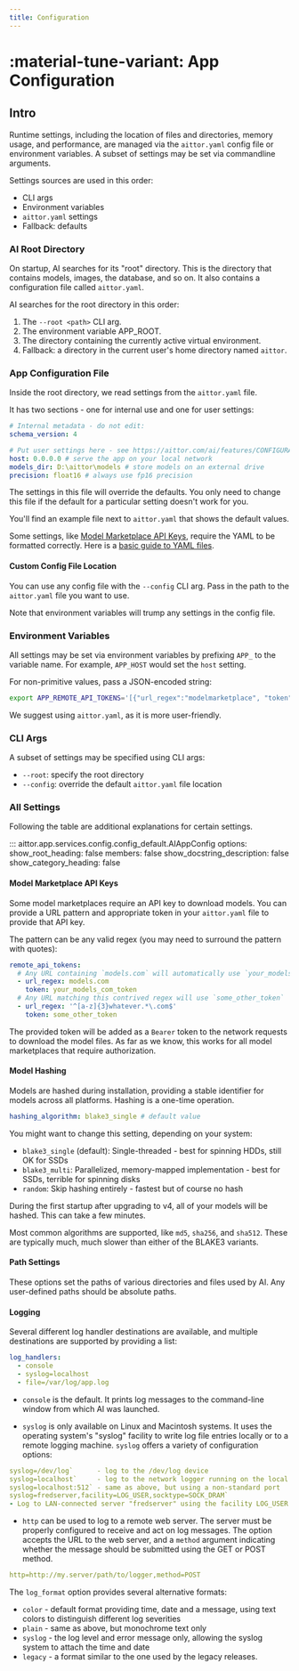 ```yaml
---
title: Configuration
---
```


# :material-tune-variant: App Configuration

## Intro

Runtime settings, including the location of files and
directories, memory usage, and performance, are managed via the
`aittor.yaml` config file or environment variables. A subset
of settings may be set via commandline arguments.

Settings sources are used in this order:

- CLI args
- Environment variables
- `aittor.yaml` settings
- Fallback: defaults

### AI Root Directory

On startup, AI searches for its "root" directory. This is the directory
that contains models, images, the database, and so on. It also contains
a configuration file called `aittor.yaml`.

AI searches for the root directory in this order:

1. The `--root <path>` CLI arg.
2. The environment variable APP_ROOT.
3. The directory containing the currently active virtual environment.
4. Fallback: a directory in the current user's home directory named `aittor`.

### App Configuration File

Inside the root directory, we read settings from the `aittor.yaml` file.

It has two sections - one for internal use and one for user settings:

```yaml
# Internal metadata - do not edit:
schema_version: 4

# Put user settings here - see https://aittor.com/ai/features/CONFIGURATION/:
host: 0.0.0.0 # serve the app on your local network
models_dir: D:\aittor\models # store models on an external drive
precision: float16 # always use fp16 precision
```

The settings in this file will override the defaults. You only need
to change this file if the default for a particular setting doesn't
work for you.

You'll find an example file next to `aittor.yaml` that shows the default values.

Some settings, like [Model Marketplace API Keys], require the YAML
to be formatted correctly. Here is a [basic guide to YAML files].

#### Custom Config File Location

You can use any config file with the `--config` CLI arg. Pass in the path to the `aittor.yaml` file you want to use.

Note that environment variables will trump any settings in the config file.

### Environment Variables

All settings may be set via environment variables by prefixing `APP_`
to the variable name. For example, `APP_HOST` would set the `host`
setting.

For non-primitive values, pass a JSON-encoded string:

```sh
export APP_REMOTE_API_TOKENS='[{"url_regex":"modelmarketplace", "token": "12345"}]'
```

We suggest using `aittor.yaml`, as it is more user-friendly.

### CLI Args

A subset of settings may be specified using CLI args:

- `--root`: specify the root directory
- `--config`: override the default `aittor.yaml` file location

### All Settings

Following the table are additional explanations for certain settings.

<!-- prettier-ignore-start -->
::: aittor.app.services.config.config_default.AIAppConfig
    options:
        show_root_heading: false
        members: false
        show_docstring_description: false
        show_category_heading: false
<!-- prettier-ignore-end -->

#### Model Marketplace API Keys

Some model marketplaces require an API key to download models. You can provide a URL pattern and appropriate token in your `aittor.yaml` file to provide that API key.

The pattern can be any valid regex (you may need to surround the pattern with quotes):

```yaml
remote_api_tokens:
  # Any URL containing `models.com` will automatically use `your_models_com_token`
  - url_regex: models.com
    token: your_models_com_token
  # Any URL matching this contrived regex will use `some_other_token`
  - url_regex: '^[a-z]{3}whatever.*\.com$'
    token: some_other_token
```

The provided token will be added as a `Bearer` token to the network requests to download the model files. As far as we know, this works for all model marketplaces that require authorization.

#### Model Hashing

Models are hashed during installation, providing a stable identifier for models across all platforms. Hashing is a one-time operation.

```yaml
hashing_algorithm: blake3_single # default value
```

You might want to change this setting, depending on your system:

- `blake3_single` (default): Single-threaded - best for spinning HDDs, still OK for SSDs
- `blake3_multi`: Parallelized, memory-mapped implementation - best for SSDs, terrible for spinning disks
- `random`: Skip hashing entirely - fastest but of course no hash

During the first startup after upgrading to v4, all of your models will be hashed. This can take a few minutes.

Most common algorithms are supported, like `md5`, `sha256`, and `sha512`. These are typically much, much slower than either of the BLAKE3 variants.

#### Path Settings

These options set the paths of various directories and files used by AI. Any user-defined paths should be absolute paths.

#### Logging

Several different log handler destinations are available, and multiple destinations are supported by providing a list:

```yaml
log_handlers:
  - console
  - syslog=localhost
  - file=/var/log/app.log
```

- `console` is the default. It prints log messages to the command-line window from which AI was launched.

- `syslog` is only available on Linux and Macintosh systems. It uses
  the operating system's "syslog" facility to write log file entries
  locally or to a remote logging machine. `syslog` offers a variety
  of configuration options:

```yaml
syslog=/dev/log`      - log to the /dev/log device
syslog=localhost`     - log to the network logger running on the local machine
syslog=localhost:512` - same as above, but using a non-standard port
syslog=fredserver,facility=LOG_USER,socktype=SOCK_DRAM`
- Log to LAN-connected server "fredserver" using the facility LOG_USER and datagram packets.
```

- `http` can be used to log to a remote web server. The server must be
  properly configured to receive and act on log messages. The option
  accepts the URL to the web server, and a `method` argument
  indicating whether the message should be submitted using the GET or
  POST method.

```yaml
http=http://my.server/path/to/logger,method=POST
```

The `log_format` option provides several alternative formats:

- `color` - default format providing time, date and a message, using text colors to distinguish different log severities
- `plain` - same as above, but monochrome text only
- `syslog` - the log level and error message only, allowing the syslog system to attach the time and date
- `legacy` - a format similar to the one used by the legacy releases.

[basic guide to yaml files]: https://circleci.com/blog/what-is-yaml-a-beginner-s-guide/
[Model Marketplace API Keys]: #model-marketplace-api-keys
